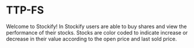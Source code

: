 # TTP-FS
Welcome to Stockify!
In Stockify users are able to buy shares and view the performance of their stocks. Stocks are color coded to indicate increase or decrease in their value according to the open price and last sold price.
